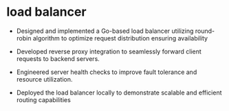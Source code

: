 # load balancer
- Designed and implemented a Go-based load balancer utilizing round-robin algorithm to optimize request distribution ensuring availability

- Developed reverse proxy integration to seamlessly forward client requests to backend servers.

- Engineered server health checks to improve fault tolerance and resource utilization.

- Deployed the load balancer locally to demonstrate scalable and efficient routing capabilities

